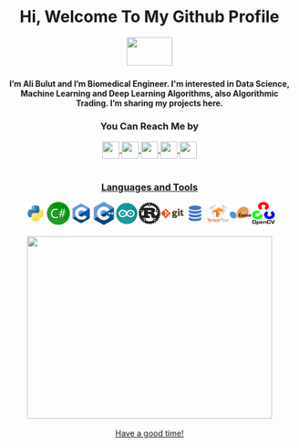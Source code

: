 <h1 align="center"> Hi, Welcome To My Github Profile</h1>   

<div align="center">
<img src="https://camo.githubusercontent.com/58502bc6910820c71f8cd9f3a6640c7d5374b4f752d4fdc5c4e79bdbd4fe4726/68747470733a2f2f6d656469612e67697068792e636f6d2f6d656469612f62634b6d49576b554d436a566d2f67697068792e676966" width="80" height="50" />
</div>   

<h4 align="center"> I’m Ali Bulut and I’m Biomedical Engineer. I'm interested in Data Science, Machine Learning and Deep Learning Algorithms, also Algorithmic Trading. I’m sharing my projects here.</h4> 


<!---
Also, I am improving myself on embedded systems. In particular, I’m working to develop projects where embedded systems and machine learning models can be used together.
--->
        


<h3 align="center"> You Can Reach Me by  </h3>

<div align="center">
<a href="mailto:alibulut.ablt@gmail.com?"> <img height="30" width="30" src="https://unpkg.com/simple-icons@v7/icons/gmail.svg" align="center" /> 
<a href="https://www.linkedin.com/in/ali-bulut-1a113524b?"> <img height="30" width="30" src="https://unpkg.com/simple-icons@v7/icons/linkedin.svg" align="center" /> 
<a href="https://twitter.com/alibulutt7?t=XjGOLZMAoO9-R8oeZ7L5bg&s=09?"> <img height="30" width="30" src="https://unpkg.com/simple-icons@v7/icons/twitter.svg" align="center" /> 
<a href="https://www.kaggle.com/alibulut1/code?"> <img height="30" width="30" src="https://unpkg.com/simple-icons@v7/icons/kaggle.svg" align="center" /><a href="https://medium.com/@alibulutb?"> <img height="30" width="30" src="https://camo.githubusercontent.com/62e64e26e4fb4cf9f89649ea65f9b936094bc39d99770a9165911c925ddc2e20/68747470733a2f2f63646e2e6a7364656c6976722e6e65742f6e706d2f73696d706c652d69636f6e7340332e302e312f69636f6e732f6d656469756d2e737667" align="center" />
</div>     
<br />


<h3 align="center"> Languages and Tools  </h3>   
<div align="center">
<img src="https://raw.githubusercontent.com/github/explore/80688e429a7d4ef2fca1e82350fe8e3517d3494d/topics/python/python.png" width="40" height="40"><img src="https://raw.githubusercontent.com/github/explore/80688e429a7d4ef2fca1e82350fe8e3517d3494d/topics/csharp/csharp.png" width="40" height="40"><img src="https://raw.githubusercontent.com/github/explore/f3e22f0dca2be955676bc70d6214b95b13354ee8/topics/c/c.png" width="40" height="40"><img src="https://raw.githubusercontent.com/devicons/devicon/master/icons/cplusplus/cplusplus-original.svg" width="40" height="40"><img src="https://raw.githubusercontent.com/github/explore/80688e429a7d4ef2fca1e82350fe8e3517d3494d/topics/arduino/arduino.png" width="40" height="40"><img src="https://raw.githubusercontent.com/github/explore/80688e429a7d4ef2fca1e82350fe8e3517d3494d/topics/rust/rust.png" width="40" height="40"><img src="https://raw.githubusercontent.com/github/explore/80688e429a7d4ef2fca1e82350fe8e3517d3494d/topics/git/git.png" width="40" height="40"><img src="https://raw.githubusercontent.com/github/explore/80688e429a7d4ef2fca1e82350fe8e3517d3494d/topics/sql/sql.png" width="40" height="40"><img src="https://raw.githubusercontent.com/github/explore/80688e429a7d4ef2fca1e82350fe8e3517d3494d/topics/tensorflow/tensorflow.png" width="40" height="40"><img src="https://raw.githubusercontent.com/github/explore/80688e429a7d4ef2fca1e82350fe8e3517d3494d/topics/scikit-learn/scikit-learn.png" width="40" height="40"><img src="https://raw.githubusercontent.com/github/explore/80688e429a7d4ef2fca1e82350fe8e3517d3494d/topics/opencv/opencv.png" width="40" height="40">
</div>        
<br />
        
        
<div align="center">
<img height="320" width="430" src="https://user-images.githubusercontent.com/92849974/186729417-5e5c7b23-03a0-4ef8-90ff-f7ee8ceb06bc.gif" align="center" />
</div> 
<br />

<div align="center">
Have a good time!
</div>


        
<!---
<div align="center">
<details> 
<summary>:bulb: Github Stats</summary>
<img src="https://github-readme-stats.vercel.app/api?username=alibulutb&theme=onedark"
</details>

<details> 
<summary>:bulb: Most Used Languages</summary>
<img src="https://github-readme-stats.vercel.app/api/top-langs/?username=alibulutb&layout=compact"
</details>
</div>
--->

  
  
  
<!---
alibulutb/alibulutb is a ✨ special ✨ repository because its `README.md` (this file) appears on your GitHub profile.
You can click the Preview link to take a look at your changes.
--->
